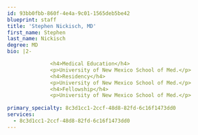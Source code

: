 ```yaml
---
id: 93bb0fbb-860f-4e4a-9c01-1565deb5be42
blueprint: staff
title: 'Stephen Nickisch, MD'
first_name: Stephen
last_name: Nickisch
degree: MD
bio: |2-

              <h4>Medical Education</h4>
              <p>University of New Mexico School of Med.</p>
              <h4>Residency</h4>
              <p>University of New Mexico School of Med.</p>
              <h4>Fellowship</h4>
              <p>University of New Mexico School of Med.</p>
          
primary_specialty: 8c3d1cc1-2ccf-48d8-82fd-6c16f1473dd0
services:
  - 8c3d1cc1-2ccf-48d8-82fd-6c16f1473dd0
---
```

